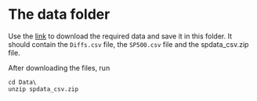 # The data folder

Use the [link](https://drive.google.com/open?id=0B_Cz1ZeaITeDM196TnJnY24xMjA) to download the required data and save it in this folder.
It should contain the `Diffs.csv` file, the `SP500.csv` file and the spdata_csv.zip file.

After downloading the files, run

```
cd Data\
unzip spdata_csv.zip
```